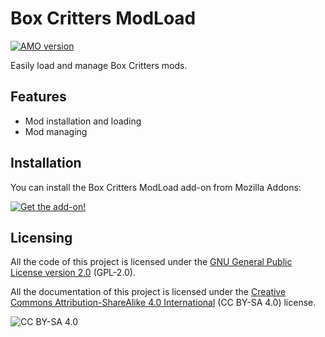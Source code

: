 # Box Critters ModLoad
[![AMO version](https://img.shields.io/amo/v/bc-modload?label=version)](https://addons.mozilla.org/en-US/addon/bc-modload)

Easily load and manage Box Critters mods.

## Features
 + Mod installation and loading
 + Mod managing

## Installation
You can install the Box Critters ModLoad add-on from Mozilla Addons:

[![Get the add-on!](https://ffp4g1ylyit3jdyti1hqcvtb-wpengine.netdna-ssl.com/addons/files/2015/11/get-the-addon.png)](https://addons.mozilla.org/en-US/addon/bc-modload)

## Licensing
All the code of this project is licensed under the [GNU General Public License version 2.0](https://github.com/Alvarito050506/MCPIL/blob/master/LICENSE) (GPL-2.0).

All the documentation of this project is licensed under the [Creative Commons Attribution-ShareAlike 4.0 International](https://creativecommons.org/licenses/by-sa/4.0/) (CC BY-SA 4.0) license.

![CC BY-SA 4.0](https://i.creativecommons.org/l/by-sa/4.0/88x31.png)

